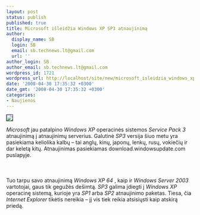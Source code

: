 ```yaml
---
layout: post
status: publish
published: true
title: Microsoft išleidžia Windows XP SP3 atnaujinimą
author:
  display_name: SB
  login: SB
  email: sb.technews.lt@gmail.com
  url: ''
author_login: SB
author_email: sb.technews.lt@gmail.com
wordpress_id: 1721
wordpress_url: http://localhost/site/new/microsoft_isleidzia_windows_xp_sp3_atnaujinima/
date: '2008-04-30 17:35:32 +0300'
date_gmt: '2008-04-30 17:35:32 +0300'
categories:
- Naujienos
---
```

<div class="imgright"><img src="http://tbn0.google.com/images?q=tbn:JqFrQDqOppnQ9M:http://karthik3685.files.wordpress.com/2007/12/windows_xp_logo-thumb.jpg" border="1"></div>
<p><i>Microsoft</i> jau patalpino <i>Windows XP</i> operacinės sistemos <i>Service Pack 3</i> atnaujinimą į atnaujinimų serverius. Galutinė <i>SP3</i> versija šiuo metu yra pasiekiama keliolika kalbų – tai anglų, kinų, japonų, lenkų, rusų, vokiečių ir dar keletą kitų. Atnaujinimas pasiekiamas download.windowsupdate.com puslapyje.<br />
<br><br />
<br>Tuo tarpu savo atnaujinimą <i>Windows XP 64</i> , kaip ir <i>Windows Server 2003</i> vartotojai, gaus tik gegužės dešimtą. <i>SP3</i> galima įdiegti į <i>Windows XP</i> operacinę sistemą, kurioje yra <i>SP1</i> arba <i>SP2</i> atnaujinimo paketas. Tiesa, čia <i>Internet Explorer</i> tikėtis nereikia – jį vis tiek reikia atsisiųsti kaip atskirą priedą.</p>
